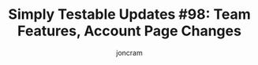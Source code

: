---
layout: default
title: "Simply Testable Updates #98: Team Features, Account Page Changes"
author: joncram
newsletter:
    issue_number: 98th
    url: https://us5.campaign-archive2.com/?u=ac75e33d993d2b502e333ddd0&amp;id=89e97e4907
    highlights:
      - <a href="https://us5.campaign-archive2.com/?u=ac75e33d993d2b502e333ddd0&amp;id=89e97e4907#team-features">Team Features</a>
      - <a href="https://us5.campaign-archive2.com/?u=ac75e33d993d2b502e333ddd0&amp;id=89e97e4907#account-page-changes">Account page changes</a>
    closing_sentence: Expect the next newsletter in a week from now on 23 July 2014
---